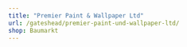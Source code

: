 ```yaml
---
title: "Premier Paint & Wallpaper Ltd"
url: /gateshead/premier-paint-und-wallpaper-ltd/
shop: Baumarkt
---
```

